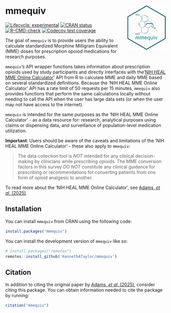 
<!-- README.md is generated from README.Rmd. Please edit that file -->

# mmequiv <img src="man/figures/logo.png" align="right" height="139"/>

<!-- badges: start -->

[![Lifecycle:
experimental](https://img.shields.io/badge/lifecycle-experimental-orange.svg)](https://lifecycle.r-lib.org/articles/stages.html#experimental)
[![CRAN
status](https://www.r-pkg.org/badges/version/mmequiv)](https://CRAN.R-project.org/package=mmequiv)
[![R-CMD-check](https://github.com/KennethATaylor/mmequiv/actions/workflows/R-CMD-check.yaml/badge.svg)](https://github.com/KennethATaylor/mmequiv/actions/workflows/R-CMD-check.yaml)
[![Codecov test
coverage](https://codecov.io/gh/KennethATaylor/mmequiv/graph/badge.svg)](https://app.codecov.io/gh/KennethATaylor/mmequiv)
<!-- badges: end -->

The goal of `mmequiv` is to provide users the ability to calculate
standardized Morphine Milligram Equivalent (MME) doses for prescription
opoiod medications for research purposes.

`mmequiv`‘s API wrapper functions takes information about prescription
opioids used by study participants and directly interfaces with the’[NIH
HEAL MME Online Calculator](https://research-mme.wakehealth.edu/)’ API
from R to calculate MME and daily MME based on several standardized
definitions. Because the ‘NIH HEAL MME Online Calculator’ API has a rate
limit of 50 requests per 15 minutes, `mmequiv` also provides functions
that perform the same calculations locally without needing to call the
API when the user has large data sets (or when the user may not have
access to the internet).

`mmequiv` is intended for the same purposes as the ‘NIH HEAL MME Online
Calculator’ - as a data resource for: research, analytical purposes
using claims or dispensing data, and surveillance of population-level
medication utilization.

**Important**: Users should be aware of the caveats and limitations of
the ‘NIH HEAL MME Online Calculator’ - these also apply to `mmequiv`:

> The data collection tool is *NOT* intended for any clinical
> decision-making by clinicians while prescribing opioids. The MME
> conversion factors in this survey *DO NOT* constitute any clinical
> guidance for prescribing or recommendations for converting patients
> from one form of opioid analgesic to another.

To read more about the ‘NIH HEAL MME Online Calculator’, see [Adams, *et
al*. (2025)](https://www.doi.org/10.1097/j.pain.0000000000003529).

## Installation

You can install `mmequiv` from CRAN using the following code:

``` r
install.packages("mmequiv")
```

You can install the development version of `mmequiv` like so:

``` r
# install.packages("remotes")
remotes::install_github('KennethATaylor/mmequiv')
```

## Citation

In addition to citing the original paper by [Adams, *et al*.
(2025)](https://www.doi.org/10.1097/j.pain.0000000000003529), consider
citing this package. You can obtain information needed to cite the
package by running:

``` r
citation("mmequiv")
```
